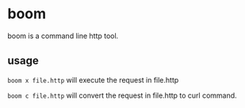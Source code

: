 # boom

boom is a command line http tool.

## usage

`boom x file.http` will execute the request in file.http

`boom c file.http` will convert the request in file.http to curl command.